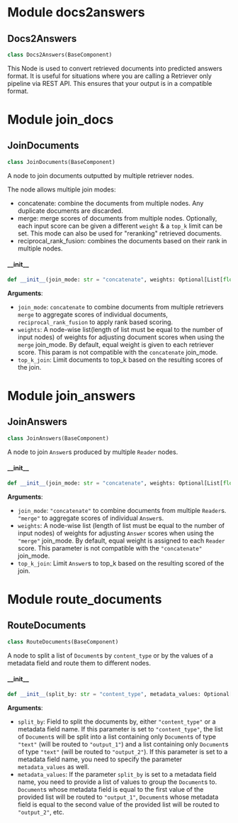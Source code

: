 <a id="docs2answers"></a>

# Module docs2answers

<a id="docs2answers.Docs2Answers"></a>

## Docs2Answers

```python
class Docs2Answers(BaseComponent)
```

This Node is used to convert retrieved documents into predicted answers format.
It is useful for situations where you are calling a Retriever only pipeline via REST API.
This ensures that your output is in a compatible format.

<a id="join_docs"></a>

# Module join\_docs

<a id="join_docs.JoinDocuments"></a>

## JoinDocuments

```python
class JoinDocuments(BaseComponent)
```

A node to join documents outputted by multiple retriever nodes.

The node allows multiple join modes:
* concatenate: combine the documents from multiple nodes. Any duplicate documents are discarded.
* merge: merge scores of documents from multiple nodes. Optionally, each input score can be given a different
         `weight` & a `top_k` limit can be set. This mode can also be used for "reranking" retrieved documents.
* reciprocal_rank_fusion: combines the documents based on their rank in multiple nodes.

<a id="join_docs.JoinDocuments.__init__"></a>

#### \_\_init\_\_

```python
def __init__(join_mode: str = "concatenate", weights: Optional[List[float]] = None, top_k_join: Optional[int] = None)
```

**Arguments**:

- `join_mode`: `concatenate` to combine documents from multiple retrievers `merge` to aggregate scores of
individual documents, `reciprocal_rank_fusion` to apply rank based scoring.
- `weights`: A node-wise list(length of list must be equal to the number of input nodes) of weights for
adjusting document scores when using the `merge` join_mode. By default, equal weight is given
to each retriever score. This param is not compatible with the `concatenate` join_mode.
- `top_k_join`: Limit documents to top_k based on the resulting scores of the join.

<a id="join_answers"></a>

# Module join\_answers

<a id="join_answers.JoinAnswers"></a>

## JoinAnswers

```python
class JoinAnswers(BaseComponent)
```

A node to join `Answer`s produced by multiple `Reader` nodes.

<a id="join_answers.JoinAnswers.__init__"></a>

#### \_\_init\_\_

```python
def __init__(join_mode: str = "concatenate", weights: Optional[List[float]] = None, top_k_join: Optional[int] = None)
```

**Arguments**:

- `join_mode`: `"concatenate"` to combine documents from multiple `Reader`s. `"merge"` to aggregate scores
of individual `Answer`s.
- `weights`: A node-wise list (length of list must be equal to the number of input nodes) of weights for
adjusting `Answer` scores when using the `"merge"` join_mode. By default, equal weight is assigned to each
`Reader` score. This parameter is not compatible with the `"concatenate"` join_mode.
- `top_k_join`: Limit `Answer`s to top_k based on the resulting scored of the join.

<a id="route_documents"></a>

# Module route\_documents

<a id="route_documents.RouteDocuments"></a>

## RouteDocuments

```python
class RouteDocuments(BaseComponent)
```

A node to split a list of `Document`s by `content_type` or by the values of a metadata field and route them to
different nodes.

<a id="route_documents.RouteDocuments.__init__"></a>

#### \_\_init\_\_

```python
def __init__(split_by: str = "content_type", metadata_values: Optional[List[str]] = None)
```

**Arguments**:

- `split_by`: Field to split the documents by, either `"content_type"` or a metadata field name.
If this parameter is set to `"content_type"`, the list of `Document`s will be split into a list containing
only `Document`s of type `"text"` (will be routed to `"output_1"`) and a list containing only `Document`s of
type `"text"` (will be routed to `"output_2"`).
If this parameter is set to a metadata field name, you need to specify the parameter `metadata_values` as
well.
- `metadata_values`: If the parameter `split_by` is set to a metadata field name, you need to provide a list
of values to group the `Document`s to. `Document`s whose metadata field is equal to the first value of the
provided list will be routed to `"output_1"`, `Document`s whose metadata field is equal to the second
value of the provided list will be routed to `"output_2"`, etc.
